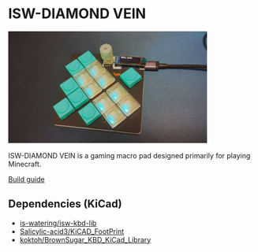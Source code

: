 # ISW-DIAMOND VEIN
<img src="img/mounting-example.jpg" width="80%">

ISW-DIAMOND VEIN is a gaming macro pad designed primarily for playing Minecraft.

[Build guide](doc/buildguide.md)

## Dependencies (KiCad)
* [is-watering/isw-kbd-lib](https://github.com/is-watering/isw-kbd-lib)
* [Salicylic-acid3/KiCAD_FootPrint](https://github.com/Salicylic-acid3/KiCAD_FootPrint)
* [koktoh/BrownSugar_KBD_KiCad_Library](https://github.com/koktoh/BrownSugar_KBD_KiCad_Library)
